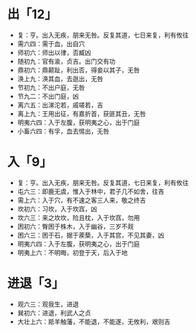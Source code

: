 # 出「12」
* 复：亨。出入无疾，朋来无咎。反复其道，七日来复，利有攸往
* 需六四：需于血，出自穴
* 师初六：师出以律，否臧凶
* 随初九：官有渝，贞吉。出门交有功
* 鼎初六：鼎颠趾，利出否，得妾以其子，无咎
* 涣上九：涣其血，去逖出，无咎
* 节初九：不出户庭，无咎
* 节九二：不出门庭，凶
* 离六五：出涕沱若，戚嗟若，吉
* 离上九：王用出征，有嘉折首，获匪其丑，无咎
* 明夷六四：入于左腹，获明夷之心，出于门庭
* 小畜六四：有孚，血去惕出，无咎
# 入「9」
* 复：亨。出入无疾，朋来无咎。反复其道，七日来复，利有攸往
* 屯六三：即鹿无虞，惟入于林中，君子几不如舍，往吝
* 需上六：入于穴，有不速之客三人来，敬之终吉
* 坎初六：习坎，入于坎窞，凶
* 坎六三：来之坎坎，险且枕，入于坎窞，勿用
* 困初六：臀困于株木，入于幽谷，三岁不觌
* 困六三：困于石，据于蒺蔾，入于其宫，不见其妻，凶
* 明夷六四：入于左腹，获明夷之心，出于门庭
* 明夷上六：不明晦，初登于天，后入于地
# 进退「3」
* 观六三：观我生，进退
* 巽初六：进退，利武人之贞
* 大壮上六：羝羊触藩，不能退，不能遂，无攸利，艰则吉